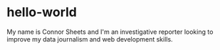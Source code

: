 # hello-world

My name is Connor Sheets and I'm an investigative reporter looking to improve my data journalism and web development skills.
